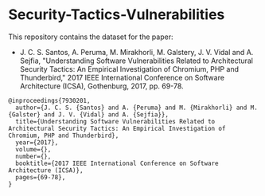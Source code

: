 # Security-Tactics-Vulnerabilities
This repository contains the dataset for the paper:

- J. C. S. Santos, A. Peruma, M. Mirakhorli, M. Galstery, J. V. Vidal and A. Sejfia, "Understanding Software Vulnerabilities Related to Architectural Security Tactics: An Empirical Investigation of Chromium, PHP and Thunderbird," 2017 IEEE International Conference on Software Architecture (ICSA), Gothenburg, 2017, pp. 69-78.

```
@inproceedings{7930201, 
  author={J. C. S. {Santos} and A. {Peruma} and M. {Mirakhorli} and M. {Galster} and J. V. {Vidal} and A. {Sejfia}}, 
  title={Understanding Software Vulnerabilities Related to Architectural Security Tactics: An Empirical Investigation of Chromium, PHP and Thunderbird}, 
  year={2017}, 
  volume={}, 
  number={}, 
  booktitle={2017 IEEE International Conference on Software Architecture (ICSA)},   
  pages={69-78},
}
```
